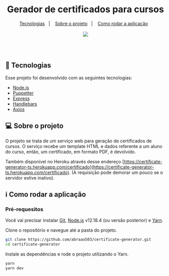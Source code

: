 <h1 align="center">
   Gerador de certificados para cursos
</h1>

<p align="center">
  <a href="#space_invader-tecnologias">Tecnologias</a>&nbsp;&nbsp;&nbsp;|&nbsp;&nbsp;&nbsp;
  <a href="#computer-sobre-o-projeto">Sobre o projeto</a>&nbsp;&nbsp;&nbsp;|&nbsp;&nbsp;&nbsp;
  <a href="#information_source-como-rodar-a-aplicação">Como rodar a aplicação</a>&nbsp;&nbsp;&nbsp;
  <br><br>
  <img src="https://user-images.githubusercontent.com/51488383/99077444-253b5e00-2593-11eb-8bb0-cced530894be.png">
</p>
<br><br>

## :space_invader: Tecnologias

Esse projeto foi desenvolvido com as seguintes tecnologias:

- [Node.js](https://nodejs.org/en/)
- [Puppetter](https://github.com/puppeteer/puppeteer/)
- [Express](https://expressjs.com/)
- [Handlebars](https://handlebarsjs.com/)
- [Axios](https://github.com/axios/axios/)

## :computer: Sobre o projeto

O projeto se trata de um serviço web para geração de certificados de cursos. O serviço recebe um template HTML e dados referente a um aluno do curso, então, um certificado, em formato PDF, é devolvido. 

Também disponível no Heroku através desse endereço [https://certificate-generator-ts.herokuapp.com/certificado](https://certificate-generator-ts.herokuapp.com/certificado). (A requisição pode demorar um pouco se o servidor estive inativo).

## :information_source: Como rodar a aplicação

### Pré-requesitos
Você vai precisar instalar [Git](https://git-scm.com), [Node.js](https://nodejs.org/) v12.18.4 (ou versão posterior) e [Yarn](https://yarnpkg.com/). 

Clone o repositório e navegue até a pasta do projeto. 
```bash
git clone https://github.com/abraao503/certificate-generator.git
cd certificate-generator

```

Instale as dependências e rode o projeto utilizando o Yarn.
```bash
yarn
yarn dev
```
